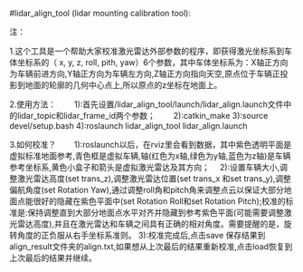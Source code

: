 #lidar_align_tool (lidar mounting calibration tool):

注：

1.这个工具是一个帮助大家校准激光雷达外部参数的程序，即获得激光坐标系到车体坐标系的（ x, y, z, roll, pith, yaw）6个参数，其中车体坐标系为：X轴正方向为⻋辆前进方向,Y轴正方向为⻋辆左方向,Z轴正方向指向天空,原点位于⻋辆正投影到地面的轮廓的几何中心点上,所以原点的z坐标在地面上。

2.使用方法：
　　1):首先设置/lidar_align_tool/launch/lidar_align.launch文件中的lidar_topic和lidar_frame_id两个参数；
　　2):catkin_make
  3):source devel/setup.bash
  4):roslaunch lidar_align_tool lidar_align.launch

3.如何校准？
　　1):roslaunch以后，在rviz里会看到数据，其中紫色透明平面是虚拟标准地面参考,⻘色框是虚拟⻋辆,轴(红色为x轴,绿色为y轴,蓝色为z轴)是⻋辆参考坐标系,⻩色小盒子和箭头是虚拟激光雷达及其方向；
　2):设置⻋辆大小,调整激光雷达高度(set trans_z),调整激光雷达位置(set trans_x 和set	trans_y),调整偏航角度(set Rotation Yaw),通过调整roll角和pitch角来调整点云以保证大部分地面点能很好的隐藏在紫色平面中(set Rotation Roll和set Rotation Pitch);校准的标准是:保持调整直到大部分地面点水平对⻬并隐藏到参考紫色平面(可能需要调整激光雷达高度),并且在激光雷达和⻋辆之间具有正确的相对角度。需要提醒的是，旋转角度的正负服从右手坐标系准则。
 3):校准完成后,点击save 保存结果到align_result文件夹的align.txt,如果想从上次最后的结果重新校准,点击load恢复到上次最后的结果并继续。
